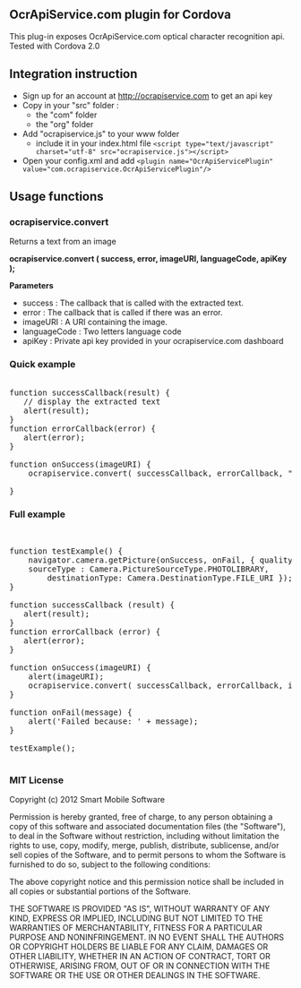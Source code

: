 OcrApiService.com plugin for Cordova
---------------
This plug-in exposes OcrApiService.com optical character recognition api. 
Tested with Cordova 2.0

## Integration instruction ##

* Sign up for an account at http://ocrapiservice.com to get an api key
* Copy in your "src" folder :
    * the "com" folder
    * the "org" folder
* Add "ocrapiservice.js" to your www folder 
    * include it in your index.html file `<script type="text/javascript" charset="utf-8" src="ocrapiservice.js"></script> 
`
* Open your config.xml and add `<plugin name="OcrApiServicePlugin" value="com.ocrapiservice.OcrApiServicePlugin"/>`

## Usage functions ##

### ocrapiservice.convert ###
Returns a text from an image 

**ocrapiservice.convert ( success, error, imageURI, languageCode, apiKey );**

**Parameters**

* success : The callback that is called with the extracted text.
* error : The callback that is called if there was an error.
* imageURI : A URI containing the image. 
* languageCode : Two letters language code
* apiKey : Private api key provided in your ocrapiservice.com dashboard

### Quick example ####
<pre>   
function successCallback(result) {    
   // display the extracted text   
   alert(result);    
}    
function errorCallback(error) {
   alert(error); 
} 

function onSuccess(imageURI) {
	ocrapiservice.convert( successCallback, errorCallback, "content://media/external/images/media/5", "en", "DdfJmSnWjK" ); 
    
}
</pre>
 

### Full example ###
<pre>  

function testExample() { 
	navigator.camera.getPicture(onSuccess, onFail, { quality: 50, 
	sourceType : Camera.PictureSourceType.PHOTOLIBRARY, 
        destinationType: Camera.DestinationType.FILE_URI }); 
} 

function successCallback (result) { 
   alert(result); 
} 
function errorCallback (error) { 
   alert(error); 
} 

function onSuccess(imageURI) {
	alert(imageURI);
	ocrapiservice.convert( successCallback, errorCallback, imageURI, "en", "DdfJmSnWjK" ); 
}

function onFail(message) {
    alert('Failed because: ' + message);
}

testExample();

</pre>

### MIT License ###

Copyright (c) 2012 Smart Mobile Software

 Permission is hereby granted, free of charge, to any person obtaining a copy
 of this software and associated documentation files (the "Software"), to deal
 in the Software without restriction, including without limitation the rights
 to use, copy, modify, merge, publish, distribute, sublicense, and/or sell
 copies of the Software, and to permit persons to whom the Software is
 furnished to do so, subject to the following conditions:

 The above copyright notice and this permission notice shall be included in
 all copies or substantial portions of the Software.

 THE SOFTWARE IS PROVIDED "AS IS", WITHOUT WARRANTY OF ANY KIND, EXPRESS OR
 IMPLIED, INCLUDING BUT NOT LIMITED TO THE WARRANTIES OF MERCHANTABILITY,
 FITNESS FOR A PARTICULAR PURPOSE AND NONINFRINGEMENT. IN NO EVENT SHALL THE
 AUTHORS OR COPYRIGHT HOLDERS BE LIABLE FOR ANY CLAIM, DAMAGES OR OTHER
 LIABILITY, WHETHER IN AN ACTION OF CONTRACT, TORT OR OTHERWISE, ARISING FROM,
 OUT OF OR IN CONNECTION WITH THE SOFTWARE OR THE USE OR OTHER DEALINGS IN
 THE SOFTWARE.
